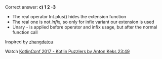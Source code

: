 Correct answer: **c) 1  2 -3**

* The real operator Int.plus() hides the extension function
* The real one is not *infix*, so only for infix variant our extension is used
* Unary *-* is applied before operator and infix usage, but after the normal function call

Inspired by [zhangdatou](https://discuss.kotlinlang.org/t/1-plus-2-3/2182)

Watch [KotlinConf 2017 - Kotlin Puzzlers by Anton Keks 23:49](https://www.youtube.com/watch?v=ukwVzLq_pHk&lc=UgzH3QiIn1vLhtL2M0Z4AaABAg#t=23m49s)
